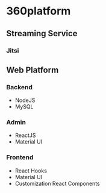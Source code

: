 # 360platform

## Streaming Service

### Jitsi

## Web Platform

### Backend

- NodeJS
- MySQL

### Admin

- ReactJS
- Material UI

### Frontend

- React Hooks
- Material UI
- Customization React Components